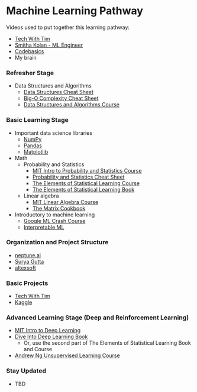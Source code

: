 # Machine Learning Pathway

Videos used to put together this learning pathway:
- [Tech With Tim](https://www.youtube.com/watch?v=nl7kDPYD20A&list=PL_7ZkXVd4FT6DZpl2tUmT3_j0KByeImiT&index=6)
- [Smitha Kolan - ML Engineer](https://www.youtube.com/watch?v=y4o9hrSCDPI&list=PL_7ZkXVd4FT6DZpl2tUmT3_j0KByeImiT&index=4)
- [Codebasics](https://www.youtube.com/watch?v=T4MLrtOKPjY&list=PL_7ZkXVd4FT6DZpl2tUmT3_j0KByeImiT&index=1)
- My brain

### Refresher Stage
- Data Structures and Algorithms
  - [Data Structures Cheat Sheet](https://www.techinterviewhandbook.org/algorithms/study-cheatsheet/)
  - [Big-O Complexity Cheat Sheet](https://www.bigocheatsheet.com/)
  - [Data Structures and Algorithms Course](https://www.youtube.com/watch?v=pkYVOmU3MgA)

### Basic Learning Stage
- Important data science libraries
  - [NumPy](https://www.youtube.com/watch?v=QUT1VHiLmmI)
  - [Pandas](https://www.youtube.com/playlist?list=PLeo1K3hjS3uuASpe-1LjfG5f14Bnozjwy)
  - [Matplotlib](https://www.youtube.com/watch?v=3Xc3CA655Y4)
- Math
  - Probability and Statistics
    - [MIT Intro to Probability and Statistics Course](https://youtube.com/playlist?list=PLUl4u3cNGP60hI9ATjSFgLZpbNJ7myAg6)
    - [Probability and Statistics Cheat Sheet](https://static1.squarespace.com/static/54bf3241e4b0f0d81bf7ff36/t/55e9494fe4b011aed10e48e5/1441352015658/probability_cheatsheet.pdf)
    - [The Elements of Statistical Learning Course](https://youtube.com/playlist?list=PLoROMvodv4rOzrYsAxzQyHb8n_RWNuS1e)
    - [The Elements of Statistical Learning Book](https://hastie.su.domains/Papers/ESLII.pdf)
  - Linear algebra
    - [MIT Linear Algebra Course](https://www.youtube.com/playlist?list=PL49CF3715CB9EF31D)
    - [The Matrix Cookbook](http://www2.imm.dtu.dk/pubdb/edoc/imm3274.pdf)
- Introductory to machine learning
  - [Google ML Crash Course](https://developers.google.com/machine-learning/crash-course)
  - [Interpretable ML](https://christophm.github.io/interpretable-ml-book/)

### Organization and Project Structure
- [neptune.ai](https://neptune.ai/blog/how-to-organize-deep-learning-projects-best-practices)
- [Surya Gutta](https://medium.com/analytics-vidhya/folder-structure-for-machine-learning-projects-a7e451a8caaa)
- [altexsoft](https://www.altexsoft.com/blog/datascience/machine-learning-project-structure-stages-roles-and-tools/)

### Basic Projects
- [Tech With Tim](https://www.youtube.com/watch?v=BOhgGA7Eu5E)
- [Kaggle](https://www.kaggle.com/getting-started/317421)

### Advanced Learning Stage (Deep and Reinforcement Learning)
- [MIT Intro to Deep Learning](https://youtube.com/playlist?list=PLtBw6njQRU-rwp5__7C0oIVt26ZgjG9NI)
- [Dive Into Deep Learning Book](https://d2l.ai/chapter_introduction/index.html)
  - Or, use the second part of The Elements of Statistical Learning Book and Course
- [Andrew Ng Unsupervised Learning Course](https://www.coursera.org/learn/unsupervised-learning-recommenders-reinforcement-learning?specialization=machine-learning-introduction)

### Stay Updated
- TBD
